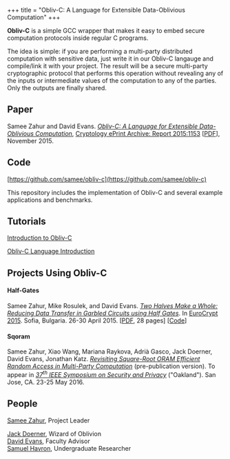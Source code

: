 +++
title = "Obliv-C: A Language for Extensible Data-Oblivious Computation"
+++

**Obliv-C** is a simple GCC wrapper that makes it easy to embed secure
computation protocols inside regular C programs. 

The idea is simple: if you are performing a multi-party distributed
computation with sensitive data, just write it in our Obliv-C langauge
and compile/link it with your project. The result will be a secure
multi-party cryptographic protocol that performs this operation without
revealing any of the inputs or intermediate values of the computation to
any of the parties. Only the outputs are finally shared.

## Paper

Samee Zahur and David Evans. [_Obliv-C: A Language for Extensible
Data-Oblivious Computation_](http://eprint.iacr.org/2015/1153.pdf),
[Cryptology ePrint Archive: Report
2015:1153](http://eprint.iacr.org/2015/1153)
[[PDF](http://eprint.iacr.org/2015/1153)], November 2015.

## Code

[https://github.com/samee/obliv-c](https://github.com/samee/obliv-c)

This repository includes the implementation of Obliv-C and several
example applications and benchmarks.

## Tutorials

[Introduction to Obliv-C](http://samuelhavron.github.io/obliv-c/)  

[Obliv-C Language Introduction](http://goo.gl/TXzxD0)  


## Projects Using Obliv-C

#### Half-Gates

Samee Zahur, Mike Rosulek, and David Evans.  <a href="http://mightbeevil.com/halfgates/"><em>Two Halves Make a Whole: Reducing Data Transfer in Garbled Circuits using Half Gates</em></a>.  In <a href="https://www.cosic.esat.kuleuven.be/eurocrypt_2015/papers.shtml">EuroCrypt 2015</a>.  Sofia, Bulgaria.  26-30 April 2015. [<a href="http://www.cs.virginia.edu/evans/pubs/ec2015/halfgates.pdf">PDF</a>, 28 pages] [<a href="http://github.com/samee/obliv-c">Code</a>]

#### Sqoram

Samee Zahur, Xiao Wang, Mariana Raykova, Adrià Gasco, Jack Doerner,
David Evans, Jonathan Katz. [_Revisiting Square-Root ORAM Efficient
Random Access in Multi-Party
Computation_](http://www.mightbeevil.com/sqoram.pdf) (pre-publication
version).  To appear in [_37<sup>th</sup> IEEE Symposium on Security and
Privacy_](http://www.ieee-security.org/TC/SP2016/) ("Oakland"). San
Jose, CA. 23-25 May 2016.



## People

[Samee Zahur](https://www.cs.virginia.edu/~sza4uq/), Project Leader

[Jack Doerner](https://jackdoerner.net/), Wizard of Oblivion  
[David Evans](https://www.cs.virginia.edu/evans), Faculty Advisor  
[Samuel Havron](https://github.com/samuelhavron), Undergraduate Researcher  








